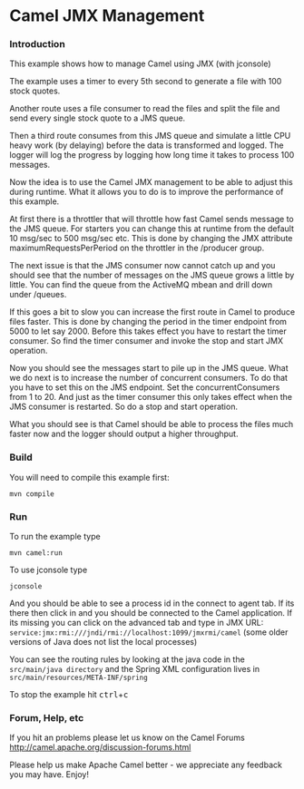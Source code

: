 # Camel JMX Management

### Introduction

This example shows how to manage Camel using JMX (with jconsole)

The example uses a timer to every 5th second to generate a file with 100 stock quotes.

Another route uses a file consumer to read the files and split the file and send every single
stock quote to a JMS queue.

Then a third route consumes from this JMS queue and simulate a little CPU heavy work (by delaying)
before the data is transformed and logged. The logger will log the progress by logging how
long time it takes to process 100 messages.

Now the idea is to use the Camel JMX management to be able to adjust this during runtime.
What it allows you to do is to improve the performance of this example.

At first there is a throttler that will throttle how fast Camel sends message to the JMS queue.
For starters you can change this at runtime from the default 10 msg/sec to 500 msg/sec etc.
This is done by changing the JMX attribute maximumRequestsPerPeriod on the throttler in the /producer group.

The next issue is that the JMS consumer now cannot catch up and you should see that the number of messages
on the JMS queue grows a little by little. You can find the queue from the ActiveMQ mbean and drill down under /queues.

If this goes a bit to slow you can increase the first route in Camel to produce files faster. This is done by
changing the period in the timer endpoint from 5000 to let say 2000. Before this takes effect you have to
restart the timer consumer. So find the timer consumer and invoke the stop and start JMX operation.

Now you should see the messages start to pile up in the JMS queue.
What we do next is to increase the number of concurrent consumers. To do that you have to set this on the JMS
endpoint. Set the concurrentConsumers from 1 to 20. And just as the timer consumer this only takes effect when
the JMS consumer is restarted. So do a stop and start operation.

What you should see is that Camel should be able to process the files much faster now and the logger should
output a higher throughput.

### Build

You will need to compile this example first:

	mvn compile


### Run

To run the example type

	mvn camel:run

To use jconsole type

	jconsole

And you should be able to see a process id in the connect to agent tab.
If its there then click in and you should be connected to the Camel application.
If its missing you can click on the advanced tab and type in JMX URL:
  `service:jmx:rmi:///jndi/rmi://localhost:1099/jmxrmi/camel`
  (some older versions of Java does not list the local processes)

You can see the routing rules by looking at the java code in the
`src/main/java directory` and the Spring XML configuration lives in
`src/main/resources/META-INF/spring`

To stop the example hit <kbd>ctrl</kbd>+<kbd>c</kbd>

### Forum, Help, etc

If you hit an problems please let us know on the Camel Forums
	<http://camel.apache.org/discussion-forums.html>

Please help us make Apache Camel better - we appreciate any feedback you may
have.  Enjoy!
